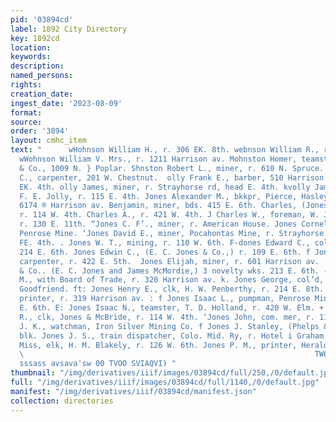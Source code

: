 ```yaml
---
pid: '03894cd'
label: 1892 City Directory
key: 1892cd
location: 
keywords: 
description: 
named_persons: 
rights: 
creation_date: 
ingest_date: '2023-08-09'
format: 
source: 
order: '3894'
layout: cmhc_item
text: "      wHohnson William H., r. 306 EK. 8th. webnson William R., r. 130 E. 4th.
  wWohnson William V. Mrs., r. 1211 Harrison av. Mohnston Homer, teamster, Reynolds
  & Co., 1009 N. } Poplar. Shnston Robert L., miner, r. 610 N. Spruce. myohnston R.
  C., carpenter, 201 W. Chestnut.  olly Frank E., barber, 510 Harrison av, r. 115
  EK. 4th. olly James, miner, r. Strayhorse rd, head E. 4th. kvolly James O., barber,
  F. E. Jolly, r. 115 E. 4th. Jones Alexander M., bkkpr, Pierce, Hasley & Co., r.
  6174 ® Harrison av. Benjamin, miner, bds. 415 E. 6th. Charles, (Jones & McBride,)
  r. 114 W. 4th. Charles A., r. 421 W. 4th. J Charles W., foreman, W. J. A. Howie,
  r. 130 E. 11th. “Jones C. F’., miner, r. American House. Jones Cornelius, puampman,
  Penrose Mine. ‘Jones David E., miner, Pocahontas Mine, r. Strayhorse rd, E head
  FE. 4th. . Jones W. T., mining, r. 110 W. 6th. F-dones Edward C., col’d, barber,
  214 E. 6th. Jones Edwin C., (E. C. Jones & Co.,) r. 109 E. 6th. f Jones Kdwin F.,
  carpenter, r. 422 E. 5th.  Jones Elijah, miner, r. 601 Harrison av.  Jones E. C.
  & Co.. (E. C. Jones and James McMordie,) 3 novelty wks. 213 E. 6th. - Jones Frank
  M., with Board of Trade, r. 320 Harrison av. k. Jones George, col’d, porter, Charles
  Goodfriend. ft: Jones Henry E., clk, H. W. Penberthy, r. 214 E. 8th. - Jones H.,
  printer, r. 319 Harrison av. : f Jones Isaac L., pumpman, Penrose Mine, r. 13,302
  E. 6th. E: Jones Isaac N., teamster, T. D. Holland, r. 420 W. Elm. + Jones James
  R., clk, Jones & McBride, r. 114 W. 4th. ‘Jones John, com. mer, r. 114 W. 4th. ‘Jones
  J. K., watchman, Iron Silver Mining Co. f Jones J. Stanley, (Phelps & Jones,) Emmet
  blk. Jones J. S., train dispatcher, Colo. Mid. Ry, r. Hotel i Graham. . Jones Minnie
  Miss, elk, H. M. Blakely, r. 126 W. 6th. Jones P. M., printer, Herald Democrat.
  \                                                                 TWO) HLINSYOVIG
  sssass avsava'sw 00 TVOO SVIAQVI) "
thumbnail: "/img/derivatives/iiif/images/03894cd/full/250,/0/default.jpg"
full: "/img/derivatives/iiif/images/03894cd/full/1140,/0/default.jpg"
manifest: "/img/derivatives/iiif/03894cd/manifest.json"
collection: directories
---
```

